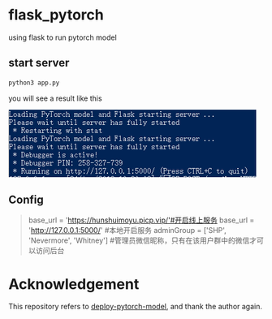 # flask_pytorch
using flask to run pytorch model

## start server
```sh
python3 app.py
```
you will see a result like this

![flask](./static/img/flask.jpg)

## Config
>base_url = 'https://hunshuimoyu.picp.vip/'#开启线上服务
>base_url = 'http://127.0.0.1:5000/' #本地开启服务
>adminGroup = ['SHP', 'Nevermore', 'Whitney'] #管理员微信昵称，只有在该用户群中的微信才可以访问后台
# Acknowledgement
This repository refers to [deploy-pytorch-model](https://github.com/L1aoXingyu/deploy-pytorch-model), and thank the author again.